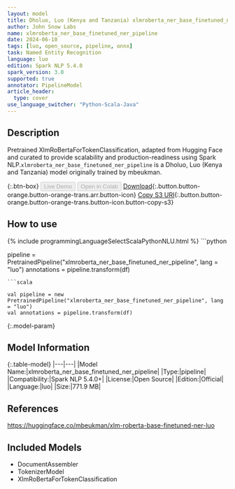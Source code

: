 ```yaml
---
layout: model
title: Dholuo, Luo (Kenya and Tanzania) xlmroberta_ner_base_finetuned_ner_pipeline pipeline XlmRoBertaForTokenClassification from mbeukman
author: John Snow Labs
name: xlmroberta_ner_base_finetuned_ner_pipeline
date: 2024-06-10
tags: [luo, open_source, pipeline, onnx]
task: Named Entity Recognition
language: luo
edition: Spark NLP 5.4.0
spark_version: 3.0
supported: true
annotator: PipelineModel
article_header:
  type: cover
use_language_switcher: "Python-Scala-Java"
---
```


## Description

Pretrained XlmRoBertaForTokenClassification, adapted from Hugging Face and curated to provide scalability and production-readiness using Spark NLP.`xlmroberta_ner_base_finetuned_ner_pipeline` is a Dholuo, Luo (Kenya and Tanzania) model originally trained by mbeukman.

{:.btn-box}
<button class="button button-orange" disabled>Live Demo</button>
<button class="button button-orange" disabled>Open in Colab</button>
[Download](https://s3.amazonaws.com/auxdata.johnsnowlabs.com/public/models/xlmroberta_ner_base_finetuned_ner_pipeline_luo_5.4.0_3.0_1718010663570.zip){:.button.button-orange.button-orange-trans.arr.button-icon}
[Copy S3 URI](s3://auxdata.johnsnowlabs.com/public/models/xlmroberta_ner_base_finetuned_ner_pipeline_luo_5.4.0_3.0_1718010663570.zip){:.button.button-orange.button-orange-trans.button-icon.button-copy-s3}

## How to use



<div class="tabs-box" markdown="1">
{% include programmingLanguageSelectScalaPythonNLU.html %}
```python

pipeline = PretrainedPipeline("xlmroberta_ner_base_finetuned_ner_pipeline", lang = "luo")
annotations =  pipeline.transform(df)   

```
```scala

val pipeline = new PretrainedPipeline("xlmroberta_ner_base_finetuned_ner_pipeline", lang = "luo")
val annotations = pipeline.transform(df)

```
</div>

{:.model-param}
## Model Information

{:.table-model}
|---|---|
|Model Name:|xlmroberta_ner_base_finetuned_ner_pipeline|
|Type:|pipeline|
|Compatibility:|Spark NLP 5.4.0+|
|License:|Open Source|
|Edition:|Official|
|Language:|luo|
|Size:|771.9 MB|

## References

https://huggingface.co/mbeukman/xlm-roberta-base-finetuned-ner-luo

## Included Models

- DocumentAssembler
- TokenizerModel
- XlmRoBertaForTokenClassification